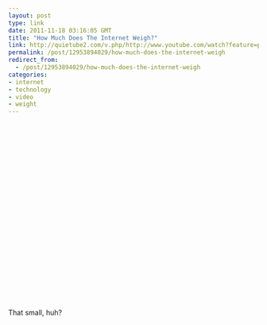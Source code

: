 ```yaml
---
layout: post
type: link
date: 2011-11-18 03:16:05 GMT
title: "How Much Does The Internet Weigh?"
link: http://quietube2.com/v.php/http://www.youtube.com/watch?feature=player_embedded&v=WaUzu-iksi8
permalink: /post/12953894029/how-much-does-the-internet-weigh
redirect_from: 
  - /post/12953894029/how-much-does-the-internet-weigh
categories:
- internet
- technology
- video
- weight
---
```

<p><object width="640" height="360"><param name="movie" value="http://www.youtube.com/v/WaUzu-iksi8&hl=en_US&feature=player_embedded&version=3"></param><param name="allowFullScreen" value="true"></param><param name="allowScriptAccess" value="always"></param><embed src="http://www.youtube.com/v/WaUzu-iksi8&hl=en_US&feature=player_embedded&version=3" type="application/x-shockwave-flash" allowfullscreen="true" allowScriptAccess="always" width="640" height="360"></embed></object></p>
<p>That small, huh?</p>